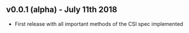 ## v0.0.1 (alpha) - July 11th 2018

* First release with all important methods of the CSI spec implemented
